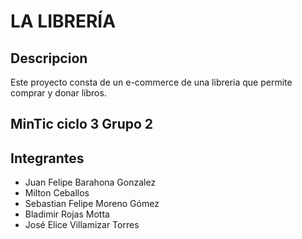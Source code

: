 # LA LIBRERÍA

## Descripcion
Este proyecto consta de un e-commerce de una libreria que permite comprar y donar libros.

## MinTic ciclo 3 Grupo 2

## Integrantes

* Juan Felipe Barahona Gonzalez
* Milton Ceballos
* Sebastian Felipe Moreno Gómez
* Bladimir Rojas Motta
* José Elice Villamizar Torres
